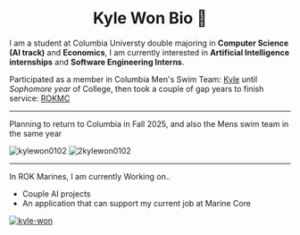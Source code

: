 <h1 align="center">Kyle Won Bio 📖 </h1>

I am a student at Columbia Universty double majoring in **Computer Science (AI track)** and **Economics**,
I am currently interested in **Artificial Intelligence internships** and **Software Engineering Interns**.

Participated as a member in Columbia Men's Swim Team: [Kyle](https://www.swimcloud.com/swimmer/902649/) until *Sophomore year* of College, then took a couple of gap years to finish service: [ROKMC](https://kookbang.dema.mil.kr/newsWeb/20231026/1/ATCE_CTGR_0050110000/view.do)

---
Planning to return to Columbia in Fall 2025, and also the Mens swim team in the same year

 <p align="left"> <img src="https://komarev.com/ghpvc/?username=kylewon0102&label=kylewon0102%20Profile%20views&color=0e75b6&style=flat" alt="kylewon0102" /> 
   <img src="https://komarev.com/ghpvc/?username=2kylewon0102&label=2kylewon0102%20Profile%20views&color=0e75b6&style=flat" alt="2kylewon0102" /> </p>

---
In ROK Marines, I am currently Working on..
- Couple AI projects
- An application that can support my current job at Marine Core 

<p align="left"> <a href="https://www.linkedin.com/in/kyle-won/" target="blank"><img src="https://img.shields.io/badge/LinkedIn-0077B5?style=for-the-badge&logo=linkedin&logoColor=white" alt="kyle-won" /></a> </p>

<!--
**kylewon0102/kylewon0102** is a ✨ _special_ ✨ repository because its `README.md` (this file) appears on your GitHub profile.

Here are some ideas to get you started:

- 🔭 I’m currently working on ...
- 🌱 I’m currently learning ...
- 👯 I’m looking to collaborate on ...
- 🤔 I’m looking for help with ...
- 💬 Ask me about ...
- 📫 How to reach me: ...
- 😄 Pronouns: ...
- ⚡ Fun fact: ...
-->
